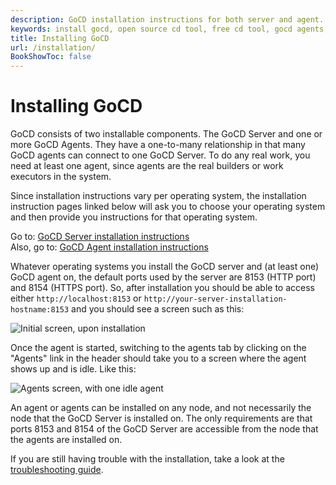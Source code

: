 ```yaml
---
description: GoCD installation instructions for both server and agent.
keywords: install gocd, open source cd tool, free cd tool, gocd agents, gocd server, jenkins
title: Installing GoCD
url: /installation/
BookShowToc: false
---
```



# Installing GoCD

GoCD consists of two installable components. The GoCD Server and one or more GoCD Agents. They have a one-to-many
relationship in that many GoCD agents can connect to one GoCD Server. To do any real work, you need at least one agent,
since agents are the real builders or work executors in the system.

Since installation instructions vary per operating system, the installation instruction pages linked below will ask you
to choose your operating system and then provide you instructions for that operating system.

<div id="go-to-gocd-server-installation-instructions-installing-go-server-html">
  Go to: <a href="installing_go_server.html">GoCD Server installation instructions</a>
</div>

<div id="also-go-to-gocd-agent-installation-instructions-installing-go-agent-html">
  Also, go to: <a href="installing_go_agent.html">GoCD Agent installation instructions</a>
</div>

Whatever operating systems you install the GoCD server and (at least one) GoCD agent on, the default ports used by the
server are 8153 (HTTP port) and 8154 (HTTPS port). So, after installation you should be able to access either
`http://localhost:8153` or `http://your-server-installation-hostname:8153` and you should see a screen
such as this:

![Initial screen, upon installation](/images/gocd_new_installation_startup.png)

Once the agent is started, switching to the agents tab by clicking on the "Agents" link in the header should take you to
a screen where the agent shows up and is idle. Like this:

![Agents screen, with one idle agent](/images/gocd_new_installation_agents_page.png)

An agent or agents can be installed on any node, and not necessarily the node that the GoCD Server is installed on. The
only requirements are that ports 8153 and 8154 of the GoCD Server are accessible from the node that the agents are
installed on.

If you are still having trouble with the installation, take a look at the [troubleshooting guide](troubleshoot_installer.html).
